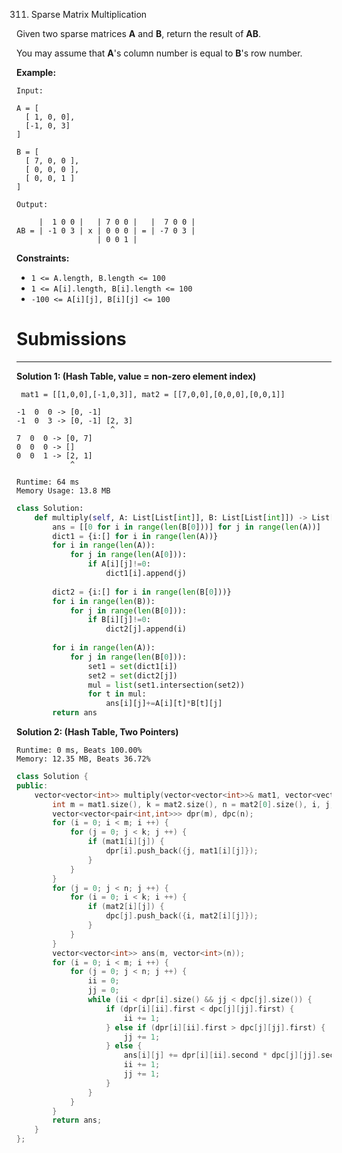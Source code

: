311. Sparse Matrix Multiplication

Given two sparse matrices **A** and **B**, return the result of **AB**.

You may assume that **A**'s column number is equal to **B**'s row number.

**Example:**
```
Input:

A = [
  [ 1, 0, 0],
  [-1, 0, 3]
]

B = [
  [ 7, 0, 0 ],
  [ 0, 0, 0 ],
  [ 0, 0, 1 ]
]

Output:

     |  1 0 0 |   | 7 0 0 |   |  7 0 0 |
AB = | -1 0 3 | x | 0 0 0 | = | -7 0 3 |
                  | 0 0 1 |
```

**Constraints:**

* `1 <= A.length, B.length <= 100`
* `1 <= A[i].length, B[i].length <= 100`
* `-100 <= A[i][j], B[i][j] <= 100`

# Submissions
---
**Solution 1: (Hash Table, value = non-zero element index)**

     mat1 = [[1,0,0],[-1,0,3]], mat2 = [[7,0,0],[0,0,0],[0,0,1]]

    -1  0  0 -> [0, -1]
    -1  0  3 -> [0, -1] [2, 3]
                         ^
    7  0  0 -> [0, 7]
    0  0  0 -> []
    0  0  1 -> [2, 1]
                ^

```
Runtime: 64 ms
Memory Usage: 13.8 MB
```
```python
class Solution:
    def multiply(self, A: List[List[int]], B: List[List[int]]) -> List[List[int]]:
        ans = [[0 for i in range(len(B[0]))] for j in range(len(A))]
        dict1 = {i:[] for i in range(len(A))}
        for i in range(len(A)):
            for j in range(len(A[0])):
                if A[i][j]!=0:
                    dict1[i].append(j)
                    
        dict2 = {i:[] for i in range(len(B[0]))}
        for i in range(len(B)):
            for j in range(len(B[0])):
                if B[i][j]!=0:
                    dict2[j].append(i)
        
        for i in range(len(A)):
            for j in range(len(B[0])):
                set1 = set(dict1[i])
                set2 = set(dict2[j])
                mul = list(set1.intersection(set2))                
                for t in mul:
                    ans[i][j]+=A[i][t]*B[t][j]
        return ans
```

**Solution 2: (Hash Table, Two Pointers)**
```
Runtime: 0 ms, Beats 100.00%
Memory: 12.35 MB, Beats 36.72%
```
```c++
class Solution {
public:
    vector<vector<int>> multiply(vector<vector<int>>& mat1, vector<vector<int>>& mat2) {
        int m = mat1.size(), k = mat2.size(), n = mat2[0].size(), i, j, ii, jj;
        vector<vector<pair<int,int>>> dpr(m), dpc(n);
        for (i = 0; i < m; i ++) {
            for (j = 0; j < k; j ++) {
                if (mat1[i][j]) {
                    dpr[i].push_back({j, mat1[i][j]});
                }
            }
        }
        for (j = 0; j < n; j ++) {
            for (i = 0; i < k; i ++) {
                if (mat2[i][j]) {
                    dpc[j].push_back({i, mat2[i][j]});
                }
            }
        }
        vector<vector<int>> ans(m, vector<int>(n));
        for (i = 0; i < m; i ++) {
            for (j = 0; j < n; j ++) {
                ii = 0;
                jj = 0;
                while (ii < dpr[i].size() && jj < dpc[j].size()) {
                    if (dpr[i][ii].first < dpc[j][jj].first) {
                        ii += 1;
                    } else if (dpr[i][ii].first > dpc[j][jj].first) {
                        jj += 1;
                    } else {
                        ans[i][j] += dpr[i][ii].second * dpc[j][jj].second;
                        ii += 1;
                        jj += 1;
                    }
                }
            }
        }
        return ans;
    }
};
```
